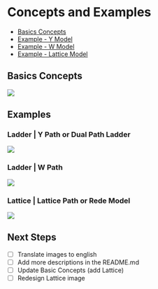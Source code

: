 # Concepts and Examples

- [Basics Concepts](https://github.com/Career-Topologies/concepts/blob/main/Career%20Topologies%20-%20Concepts.png)
- [Example - Y Model](https://github.com/careertopologies/concepts-and-examples/blob/main/career-y.png)
- [Example - W Model](https://github.com/careertopologies/concepts-and-examples/blob/main/career-w.png)
- [Example - Lattice Model](https://github.com/careertopologies/concepts-and-examples/blob/main/career-r.png)


## Basics Concepts
<image src="https://github.com/Career-Topologies/concepts/blob/main/Career%20Topologies%20-%20Concepts.png" />

## Examples

### Ladder | Y Path or Dual Path Ladder
<image src="https://github.com/careertopologies/concepts-and-examples/blob/main/career-y.png" />
  
### Ladder | W Path 

<image src="https://github.com/careertopologies/concepts-and-examples/blob/main/career-w.png" />
  
### Lattice | Lattice Path or Rede Model
<image src="https://github.com/careertopologies/concepts-and-examples/blob/main/career-r.png" />

## Next Steps
- [ ] Translate images to english
- [ ] Add more descriptions in the README.md
- [ ] Update Basic Concepts (add Lattice)
- [ ] Redesign Lattice image
